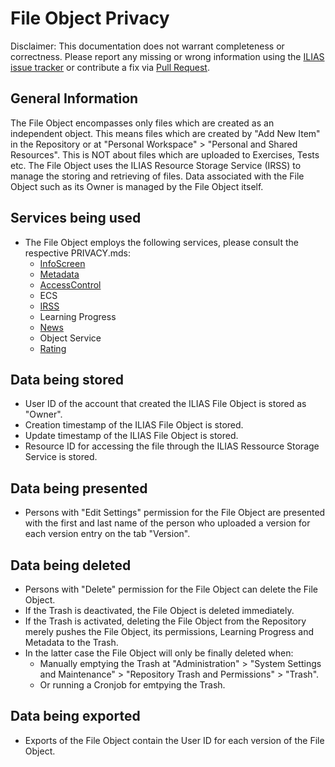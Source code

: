 # File Object Privacy

Disclaimer: This documentation does not warrant completeness or correctness. Please report any missing or wrong
information using the [ILIAS issue tracker](https://mantis.ilias.de) or contribute a fix
via [Pull Request](docs/development/contributing.md#pull-request-to-the-repositories).

## General Information

The File Object encompasses only files which are created as an independent object. This means files which are created
by "Add New Item" in the Repository or at "Personal Workspace" > "Personal and Shared Resources". This is NOT about
files which are uploaded to Exercises, Tests etc. The File Object uses the ILIAS Resource Storage Service (IRSS) to
manage the storing and retrieving of files. Data associated with the File Object such as its Owner is managed by the
File Object itself.

## Services being used

- The File Object employs the following services, please consult the respective PRIVACY.mds:
    - [InfoScreen](../../Services/InfoScreen/PRIVACY.md)
    - [Metadata](../../Services/MetaData/Privacy.md)
    - [AccessControl](../../Services/AccessControl/PRIVACY.md)
    - ECS
    - [IRSS](../../src/ResourceStorage/PRIVACY.md)
    - Learning Progress
    - [News](../../Services/News/PRIVACY.md)
    - Object Service
    - [Rating](../../Services/Rating/PRIVACY.md)

## Data being stored

- User ID of the account that created the ILIAS File Object is stored as "Owner".
- Creation timestamp of the ILIAS File Object is stored.
- Update timestamp of the ILIAS File Object is stored.
- Resource ID for accessing the file through the ILIAS Ressource Storage Service is stored.

## Data being presented

- Persons with "Edit Settings" permission for the File Object are presented with the first and last name of the person
  who uploaded a version for each version entry on the tab "Version".

## Data being deleted

- Persons with "Delete" permission for the File Object can delete the File Object.
- If the Trash is deactivated, the File Object is deleted immediately.
- If the Trash is activated, deleting the File Object from the Repository merely pushes the File Object, its
  permissions, Learning Progress and Metadata to the Trash.
- In the latter case the File Object will only be finally deleted when:
    - Manually emptying the Trash at "Administration" > "System Settings and Maintenance" > "Repository Trash and
      Permissions" > "Trash".
    - Or running a Cronjob for emtpying the Trash.

## Data being exported

- Exports of the File Object contain the User ID for each version of the File Object.
